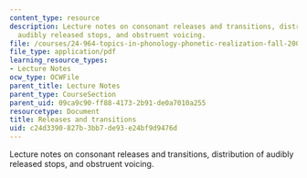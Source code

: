```yaml
---
content_type: resource
description: Lecture notes on consonant releases and transitions, distribution of
  audibly released stops, and obstruent voicing.
file: /courses/24-964-topics-in-phonology-phonetic-realization-fall-2006/c24d3390827b3bb7de93e24bf9d9476d_MIT24_964F06_lec10_bursts.pdf
file_type: application/pdf
learning_resource_types:
- Lecture Notes
ocw_type: OCWFile
parent_title: Lecture Notes
parent_type: CourseSection
parent_uid: 09ca9c90-ff88-4173-2b91-de0a7010a255
resourcetype: Document
title: Releases and transitions
uid: c24d3390-827b-3bb7-de93-e24bf9d9476d
---
```

Lecture notes on consonant releases and transitions, distribution of audibly released stops, and obstruent voicing.

